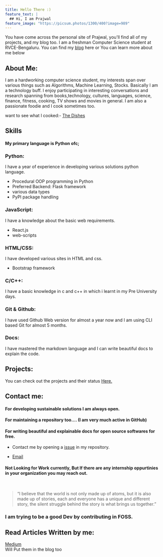 ```yaml
---
title: Hello There :)
feature_text: |
  ## Hi, I am Prajwal
feature_image: "https://picsum.photos/1300/400?image=989"
---
```


You have come across the personal site of Prajwal, you'll find all of my projects, and my blog too. I am a freshman Computer Science student at RVCE-Bengaluru. You can find my [blog](blog/) here or You can learn more about me below

## About Me:
I am a hardworking computer science student, my interests span over various things such as Algorithms, Machine Learning, Stocks.
Basically I am a technology buff. I enjoy participating in interesting conversations and research spanning from books,technology, cultures, languages, science, finance, fitness, cooking, TV shows and movies in general.
I am also a passionate foodie and I cook sometimes too.

want to see what I cooked:- [The Dishes](/)

## Skills

#### My primary language is Python ofc;

###  Python: <br/>
I have a year of experience in developing various solutions python language.
+ Procedural OOP programming in Python 
+ Preferred Backend: Flask framework
+ various data types
+ PyPI package handling

### JavaScript:<br/>
I have a knowledge about the basic web requirements.
+ React.js
+ web-scripts

### HTML/CSS:<br/>
I have developed various sites in HTML and css.
+ Bootstrap framework

### C/C++: <br/>
I have a basic knowledge in c and c++ in which i learnt in my Pre University days.

### Git & Github: <br/>
I have used Github Web version for almost a year now and I am using CLI based Git for almost 5 months.

### Docs: <br/>
I have mastered the markdown language and I can write beautiful docs to explain the code.

## Projects:
You can check out the projects and their status [Here.](/projects/)

## Contact me:

#### For developing sustainable solutions I am always open.

#### For maintaining a repository too.... (I am very much active in GitHub)

#### For writing beautiful and explainable docs for open source softwares for free.

* Contact me by opening a [issue](https://github.com/Prajwalprakash3722/prajwalprakash3722.github.io/issues) in my repository.

* [Email](mailto:prajwalprakash3722@gmail.com)


#### Not Looking for Work currently, But If there are any internship oppurtinies in your organization you may reach out.
<br/>

> “I believe that the world is not only made up of atoms, but it is also made up of stories, each and everyone has a unique and different story, the silent struggle behind the story is what brings us together.”

### I am trying to be a good Dev by contributing in FOSS.

## Read Articles Written by me:
[Medium](https://prajwalprakash3722.medium.com/)
<br/>
Will Put them in the blog too